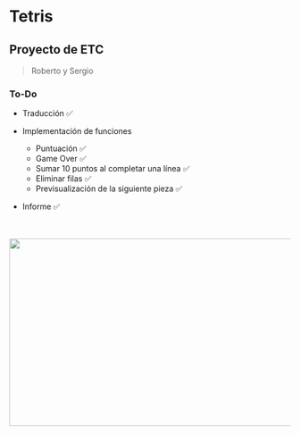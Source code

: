 # Tetris

## Proyecto de ETC

> Roberto y Sergio

### To-Do
- Traducción ✅
- Implementación de funciones

    - Puntuación ✅
    - Game Over ✅
    - Sumar 10 puntos al completar una línea ✅
    - Eliminar filas ✅
    - Previsualización de la siguiente pieza ✅
    
- Informe ✅

<br>
<br>
<img src="http://uy.emedemujer.com/wp-content/uploads/sites/4/2017/04/cube-1678974_1920.png" width="640" height="336">



